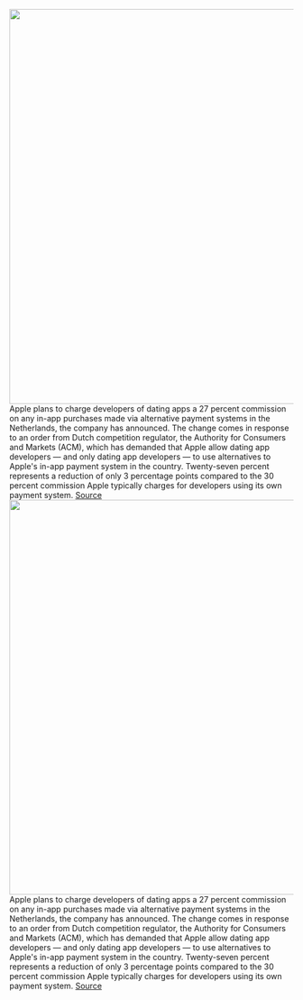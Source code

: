 <img src='https://cdn.vox-cdn.com/thumbor/-ysSh7EJVL13P4VRc-EtjNCt1ds=/0x0:2040x1360/1200x800/filters:focal(857x517:1183x843)/cdn.vox-cdn.com/uploads/chorus_image/image/70470696/acastro_210429_1777_epicApple_0002.0.jpg' width='700px' /><br/>
Apple plans to charge developers of dating apps a 27 percent commission on any in-app purchases made via alternative payment systems in the Netherlands, the company has announced. The change comes in response to an order from Dutch competition regulator, the Authority for Consumers and Markets (ACM), which has demanded that Apple allow dating app developers — and only dating app developers — to use alternatives to Apple's in-app payment system in the country. Twenty-seven percent represents a reduction of only 3 percentage points compared to the 30 percent commission Apple typically charges for developers using its own payment system.
<a href='https://www.theverge.com/2022/2/4/22917582/apple-netherlands-antitrust-27-percent-commission-alternative-in-app-payment-systems'> Source <a/><img src='https://cdn.vox-cdn.com/thumbor/-ysSh7EJVL13P4VRc-EtjNCt1ds=/0x0:2040x1360/1200x800/filters:focal(857x517:1183x843)/cdn.vox-cdn.com/uploads/chorus_image/image/70470696/acastro_210429_1777_epicApple_0002.0.jpg' width='700px' /><br/>
Apple plans to charge developers of dating apps a 27 percent commission on any in-app purchases made via alternative payment systems in the Netherlands, the company has announced. The change comes in response to an order from Dutch competition regulator, the Authority for Consumers and Markets (ACM), which has demanded that Apple allow dating app developers — and only dating app developers — to use alternatives to Apple's in-app payment system in the country. Twenty-seven percent represents a reduction of only 3 percentage points compared to the 30 percent commission Apple typically charges for developers using its own payment system.
<a href='https://www.theverge.com/2022/2/4/22917582/apple-netherlands-antitrust-27-percent-commission-alternative-in-app-payment-systems'> Source <a/>